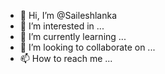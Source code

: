 - 👋 Hi, I’m @Saileshlanka
- 👀 I’m interested in ...
- 🌱 I’m currently learning ...
- 💞️ I’m looking to collaborate on ...
- 📫 How to reach me ...

<!---
Saileshlanka/Saileshlanka is a ✨ special ✨ repository because its `README.md` (this file) appears on your GitHub profile.
You can click the Preview link to take a look at your changes.
--->
